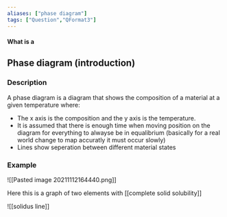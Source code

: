 ```yaml
---
aliases: ["phase diagram"]
tags: ["Question","QFormat3"]
---
```


#### What is a
## Phase diagram (introduction)
### Description
A phase diagram is a diagram that shows the composition of a material at a given temperature where:
- The x axis is the composition and the y axis is the temperature.
- It is assumed that there is enough time when moving position on the diagram for everything to alwayse be in equalibrium (basically for a real world change to map accuratly it must occur slowly)
- Lines show seperation between different material states

### Example
![[Pasted image 20211112164440.png]]

Here this is a graph of two elements with [[complete solid solubility]]

![[solidus line]]